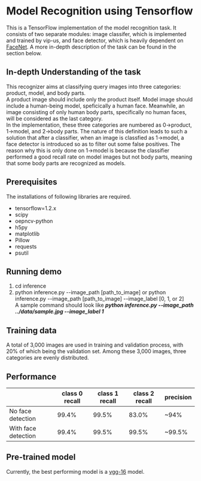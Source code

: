 # Model Recognition using Tensorflow
This is a TensorFlow implementation of the model recognition task. It consists of two separate modules: image classifer, which is implemented and trained by vip-us, and face detector, which is heavily dependent on [FaceNet](https://github.com/davidsandberg/facenet). A more in-depth description of the task can be found in the section below. 

## In-depth Understanding of the task
This recognizer aims at classifying query images into three categories: product, model, and body parts.  
A product image should include only the product itself. Model image should include a human-being model, speficically a human face. Meanwhile, an image consisting of only human body parts, specifically no human faces, will be considered as the last category.  
In the implementation, these three categories are numbered as 0->product, 1->model, and 2->body parts.
The nature of this definition leads to such a solution that after a classifier, when an image is classfied as 1->model, a face detector is introduced so as to filter out some false positives. The reason why this is only done on 1->model is because the classifier performed a good recall rate on model images but not body parts, meaning that some body parts are recognized as models.

## Prerequisites
The installations of following libraries are required.
* tensorflow=1.2.x
* scipy
* oepncv-python
* h5py
* matplotlib
* Pillow
* requests
* psutil

## Running demo
1. cd inference
2. python inference.py --image_path [path_to_image] or python inference.py --image_path [path_to_image] --image_label [0, 1, or 2]  
A sample command should look like **_python inference.py --image_path ../data/sample.jpg --image_label 1_**

## Training data
A total of 3,000 images are used in training and validation process, with 20% of which being the validation set. Among these 3,000 images, three categories are evenly distributed.  

## Performance 
| 			        | class 0 recall | class 1 recall | class 2 recall | precision |
|-------------------|----------------|----------------|----------------|-----------|
|No face detection  |      99.4%     |      99.5%     |      83.0%     |   ~94%    |  
|With face detection|      99.4%     |      99.5%     |      99.5%     |   ~99.5%  | 

## Pre-trained model
Currently, the best performing model is a [vgg-16](https://www.cs.toronto.edu/~frossard/vgg16/vgg16_weights.npz) model.

